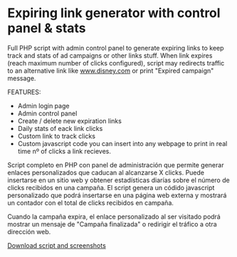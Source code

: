 # Expiring link generator with control panel & stats

Full PHP script with admin control panel to generate expiring links to keep track and stats of ad campaigns or other links stuff. When link expires (reach maximum number of clicks configured), script may redirects traffic to an alternative link like www.disney.com or print "Expired campaign" message.

FEATURES:

- Admin login page
- Admin control panel
- Create / delete new expiration links
- Daily stats of eack link clicks
- Custom link to track clicks
- Custom javascript code you can insert into any webpage to print in real time nº of clicks a link recieves.

Script completo en PHP con panel de administración que permite generar enlaces personalizados que caducan al alcanzarse X clicks. Puede insertarse en un sitio web y obtener estadísticas diarías sobre el número de clicks recibidos en una campaña. El script genera un códido javascript personalizado que podrá insertarse en una página web externa y mostrará un contador con el total de clicks recibidos en campaña. 

Cuando la campaña expira, el enlace personalizado al ser visitado podrá mostrar un mensaje de "Campaña finalizada" o redirigir el tráfico a otra dirección web.


[Download script and screenshots](https://github.com/fernandod1/Expiring-link-generator)



<!--more-->



